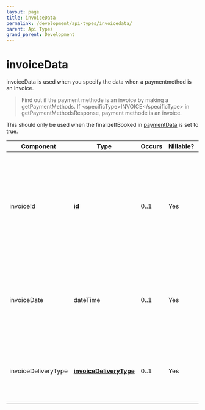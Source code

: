 ```yaml
---
layout: page
title: invoiceData
permalink: /development/api-types/invoicedata/
parent: Api Types
grand_parent: Development
---
```




# invoiceData 

invoiceData is used when you specify the data when a paymentmethod is an
Invoice.

> Find out if the payment methode is an invoice by making a
> getPaymentMethods. If \<specificType\>INVOICE\</specificType\> in
> getPaymentMethodsResponse, payment methode is an invoice.

This should only be used when the finalizeIfBooked
in [paymentData](/development/api-types/paymentdata/) is set to true.

| Component           | Type                                           | Occurs | Nillable? | Description                                                                                                                                                                            |
|---------------------|------------------------------------------------|--------|-----------|----------------------------------------------------------------------------------------------------------------------------------------------------------------------------------------|
| invoiceId           | **[id](/development/api-types/simple-types/)**                      | 0..1   | Yes       | The invoice number. To be used if finalizeIfBooked is set to `true`. This will be printed on the invoice. For payment methods other than INVOICE, setting this will generate an error. |
| invoiceDate         | dateTime                                       | 0..1   | Yes       | The invoice date. This will be printed on the invoice. For payment methods other than INVOICE, setting this will generate an error.                                                    |
| invoiceDeliveryType | **[invoiceDeliveryType](/development/api-types/invoicedeliverytype/)** | 0..1   | Yes       | This option will let you decide how the INVOICE should be delivered. NONE, EMAIL or by POST. **Default: EMAIL**                                                                        |

